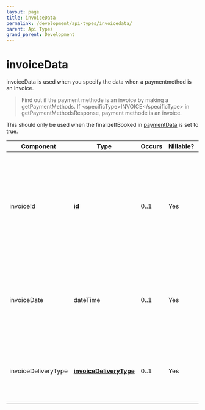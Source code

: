 ```yaml
---
layout: page
title: invoiceData
permalink: /development/api-types/invoicedata/
parent: Api Types
grand_parent: Development
---
```




# invoiceData 

invoiceData is used when you specify the data when a paymentmethod is an
Invoice.

> Find out if the payment methode is an invoice by making a
> getPaymentMethods. If \<specificType\>INVOICE\</specificType\> in
> getPaymentMethodsResponse, payment methode is an invoice.

This should only be used when the finalizeIfBooked
in [paymentData](/development/api-types/paymentdata/) is set to true.

| Component           | Type                                           | Occurs | Nillable? | Description                                                                                                                                                                            |
|---------------------|------------------------------------------------|--------|-----------|----------------------------------------------------------------------------------------------------------------------------------------------------------------------------------------|
| invoiceId           | **[id](/development/api-types/simple-types/)**                      | 0..1   | Yes       | The invoice number. To be used if finalizeIfBooked is set to `true`. This will be printed on the invoice. For payment methods other than INVOICE, setting this will generate an error. |
| invoiceDate         | dateTime                                       | 0..1   | Yes       | The invoice date. This will be printed on the invoice. For payment methods other than INVOICE, setting this will generate an error.                                                    |
| invoiceDeliveryType | **[invoiceDeliveryType](/development/api-types/invoicedeliverytype/)** | 0..1   | Yes       | This option will let you decide how the INVOICE should be delivered. NONE, EMAIL or by POST. **Default: EMAIL**                                                                        |

